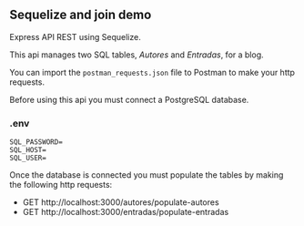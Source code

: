 ## Sequelize and join demo

Express API REST using Sequelize. 

This api manages two SQL tables, _Autores_ and _Entradas_, for a blog. 

You can import the `postman_requests.json` file to Postman to make your http requests. 

Before using this api you must connect a PostgreSQL database.

### .env
```
SQL_PASSWORD=
SQL_HOST=
SQL_USER=
```
Once the database is connected you must populate the tables by making the following http requests: 

- GET http://localhost:3000/autores/populate-autores
- GET http://localhost:3000/entradas/populate-entradas

